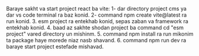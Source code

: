 Baraye sakht va start project react ba vite:
1- dar directory project cms ya dar vs code terminal ra baz konid.
2- command npm create vite@latest ra run konid.
3. esm project ra entekhab konid, sepas zaban va framework ra entekhab konid.
4. baad az sakhte shodan project ba command cd "esm project" vared directory un mishinm.
5. command npm install ra run mikonim ta package haye morede niaz nasb shavand.
6. command npm run dev ra baraye start project estefade mishavad.
